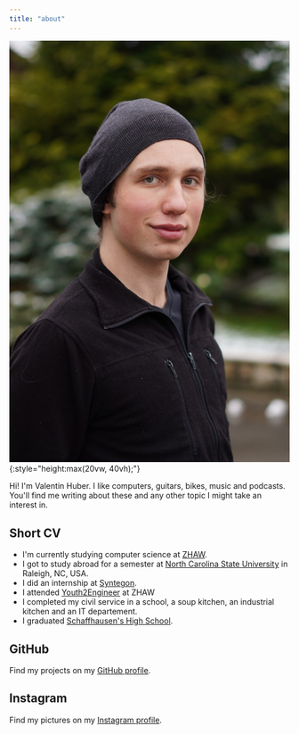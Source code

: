 ```yaml
---
title: "about"
---
```


![](./assets/valentin.jpeg){:style="height:max(20vw, 40vh);"}

Hi! I'm Valentin Huber. I like computers, guitars, bikes, music and podcasts. You'll find me writing about these and any other topic I might take an interest in.

## Short CV

- I'm currently studying computer science at [ZHAW](https://zhaw.ch).
- I got to study abroad for a semester at [North Carolina State University](https://ncsu.edu) in Raleigh, NC, USA.
- I did an internship at [Syntegon](https://syntegon.com).
- I attended [Youth2Engineer](https://www.zhaw.ch/en/engineering/study/pre-college/) at ZHAW 
- I completed my civil service in a school, a soup kitchen, an industrial kitchen and an IT departement.
- I graduated [Schaffhausen's High School](https://kanti.sh.ch).

## GitHub
Find my projects on my [GitHub profile](https://github.com/riesentoaster).

## Instagram
Find my pictures on my [Instagram profile](https://instagram.com/valentinchuber).